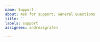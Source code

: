 ```yaml
---
name: Support
about: Ask for support; General Questions
title: ''
labels: support
assignees: andreasgrafen

---
```


